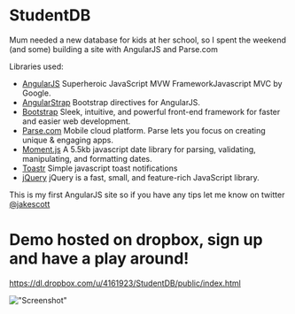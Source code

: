 StudentDB
=========

Mum needed a new database for kids at her school, so I spent the weekend (and some) building a site with AngularJS and Parse.com

Libraries used:
- [AngularJS][0] Superheroic JavaScript MVW FrameworkJavascript MVC by Google.
- [AngularStrap][1] Bootstrap directives for AngularJS.
- [Bootstrap][2] Sleek, intuitive, and powerful front-end framework for faster and easier web development.
- [Parse.com][3] Mobile cloud platform. Parse lets you focus on creating unique & engaging apps.
- [Moment.js][4] A 5.5kb javascript date library for parsing, validating, manipulating, and formatting dates.
- [Toastr][5] Simple javascript toast notifications
- [jQuery][6] jQuery is a fast, small, and feature-rich JavaScript library.

This is my first AngularJS site so if you have any tips let me know on twitter [@jakescott][6]

Demo hosted on dropbox, sign up and have a play around!
===========
https://dl.dropbox.com/u/4161923/StudentDB/public/index.html

!["Screenshot"](https://raw.github.com/superlogical/StudentDB/master/screenshots/StudentDB.png)

[0]: http://angularjs.org/
[1]: http://mgcrea.github.com/angular-strap/
[2]: http://twitter.github.com/bootstrap/
[3]: http://parse.com/
[4]: http://momentjs.com/
[5]: https://github.com/CodeSeven/toastr
[5]: http://twitter.com/jakescott
[6]: http://jquery.com/

